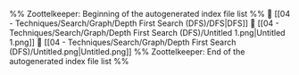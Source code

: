 %% Zoottelkeeper: Beginning of the autogenerated index file list  %%
📄 [[04 - Techniques/Search/Graph/Depth First Search (DFS)/DFS|DFS]]
📄 [[04 - Techniques/Search/Graph/Depth First Search (DFS)/Untitled 1.png|Untitled 1.png]]
📄 [[04 - Techniques/Search/Graph/Depth First Search (DFS)/Untitled.png|Untitled.png]]
%% Zoottelkeeper: End of the autogenerated index file list  %%
